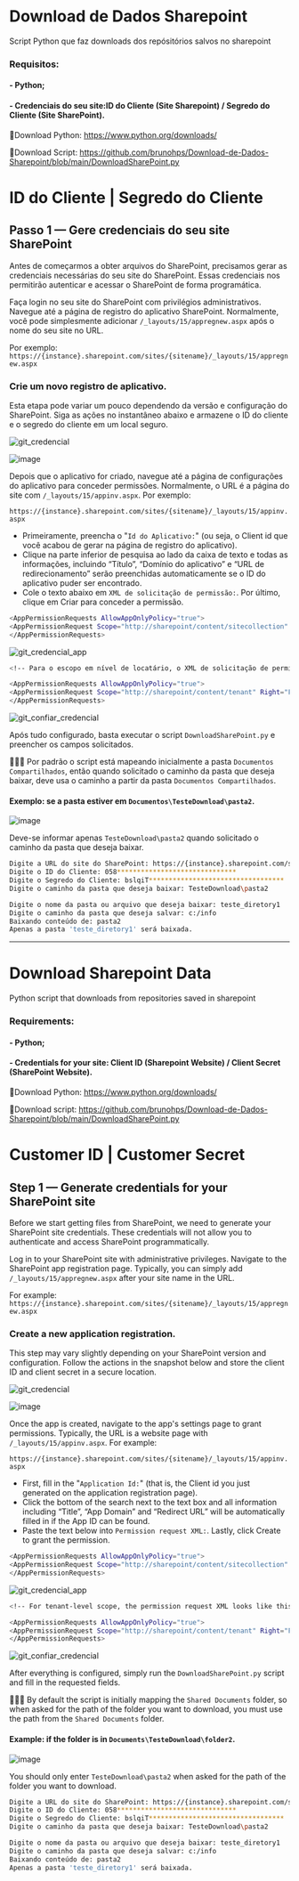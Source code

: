 # Download de Dados Sharepoint
Script Python que faz downloads dos repósitórios salvos no sharepoint

### Requisitos:
#### - Python;
#### - Credenciais do seu site:ID do Cliente (Site Sharepoint) / Segredo do Cliente (Site SharePoint).

🔗Download Python: https://www.python.org/downloads/

🔗Download Script: https://github.com/brunohps/Download-de-Dados-Sharepoint/blob/main/DownloadSharePoint.py

# ID do Cliente | Segredo do Cliente

## Passo 1 — Gere credenciais do seu site SharePoint

Antes de começarmos a obter arquivos do SharePoint, precisamos gerar as credenciais necessárias do seu site do SharePoint. Essas credenciais nos permitirão autenticar e acessar o SharePoint de forma programática.

Faça login no seu site do SharePoint com privilégios administrativos.
Navegue até a página de registro do aplicativo SharePoint. Normalmente, você pode simplesmente adicionar `/_layouts/15/appregnew.aspx`  após o nome do seu site no URL.

Por exemplo: 
`https://{instance}.sharepoint.com/sites/{sitename}/_layouts/15/appregnew.aspx`

### Crie um novo registro de aplicativo.
Esta etapa pode variar um pouco dependendo da versão e configuração do SharePoint. Siga as ações no instantâneo abaixo e armazene o ID do cliente e o segredo do cliente em um local seguro.

![git_credencial](https://github.com/brunohps/Download-de-Dados-Sharepoint/assets/52177106/2e7be3d1-a083-483e-a3b2-f85ba964d8e7)

![image](https://github.com/brunohps/Download-de-Dados-Sharepoint/assets/52177106/cc8055c2-4a12-4a0e-b26a-566cc999aa94)

Depois que o aplicativo for criado, navegue até a página de configurações do aplicativo para conceder permissões. Normalmente, o URL é a página do site com `/_layouts/15/appinv.aspx`.
Por exemplo: 

`https://{instance}.sharepoint.com/sites/{sitename}/_layouts/15/appinv.aspx`

- Primeiramente, preencha o "`Id do Aplicativo:`" (ou seja, o Client id que você acabou de gerar na página de registro do aplicativo).
- Clique na parte inferior de pesquisa ao lado da caixa de texto e todas as informações, incluindo “Título”, “Domínio do aplicativo” e “URL de redirecionamento” serão preenchidas automaticamente se o ID do aplicativo puder ser encontrado.
- Cole o texto abaixo em `XML de solicitação de permissão:`. Por último, clique em Criar para conceder a permissão.

```bash
<AppPermissionRequests AllowAppOnlyPolicy="true">
<AppPermissionRequest Scope="http://sharepoint/content/sitecollection" Right="FullControl"/>
</AppPermissionRequests>
```
![git_credencial_app](https://github.com/brunohps/Download-de-Dados-Sharepoint/assets/52177106/315a28f4-7fcd-4bf6-9fd1-90efe7e07c3f)

```bash
<!-- Para o escopo em nível de locatário, o XML de solicitação de permissão tem a seguinte aparência: --> 

<AppPermissionRequests AllowAppOnlyPolicy="true">
<AppPermissionRequest Scope="http://sharepoint/content/tenant" Right="FullControl"/>
</AppPermissionRequests>
```
![git_confiar_credencial](https://github.com/brunohps/Download-de-Dados-Sharepoint/assets/52177106/b7a718e6-405e-42f6-b7a3-41987889fe00)

Após tudo configurado, basta executar o script `DownloadSharePoint.py`  e preencher os campos solicitados.

🚨🚨🚨 Por padrão o script está mapeando inicialmente a pasta `Documentos Compartilhados`, então quando solicitado o caminho da pasta que deseja baixar, deve usa o caminho a partir da pasta `Documentos Compartilhados`.

#### Exemplo: se a pasta estiver em `Documentos\TesteDownload\pasta2`. 
![image](https://github.com/brunohps/Download-de-Dados-Sharepoint/assets/52177106/46019105-b1dd-4d9f-ac36-83e189a4d760)

Deve-se informar apenas `TesteDownload\pasta2` quando solicitado o caminho da pasta que deseja baixar.

```bash
Digite a URL do site do SharePoint: https://{instance}.sharepoint.com/sites/{sitename}
Digite o ID do Cliente: 058******************************
Digite o Segredo do Cliente: bslqiT**********************************
Digite o caminho da pasta que deseja baixar: TesteDownload\pasta2

Digite o nome da pasta ou arquivo que deseja baixar: teste_diretory1
Digite o caminho da pasta que deseja salvar: c:/info
Baixando conteúdo de: pasta2
Apenas a pasta 'teste_diretory1' será baixada.
```

__________________________________________________________________________________________________________

# Download Sharepoint Data
Python script that downloads from repositories saved in sharepoint

### Requirements:
#### - Python;
#### - Credentials for your site: Client ID (Sharepoint Website) / Client Secret (SharePoint Website).

🔗Download Python: https://www.python.org/downloads/

🔗Download script: https://github.com/brunohps/Download-de-Dados-Sharepoint/blob/main/DownloadSharePoint.py

# Customer ID | Customer Secret

## Step 1 — Generate credentials for your SharePoint site

Before we start getting files from SharePoint, we need to generate your SharePoint site credentials. These credentials will not allow you to authenticate and access SharePoint programmatically.

Log in to your SharePoint site with administrative privileges.
Navigate to the SharePoint app registration page. Typically, you can simply add `/_layouts/15/appregnew.aspx` after your site name in the URL.

For example:
`https://{instance}.sharepoint.com/sites/{sitename}/_layouts/15/appregnew.aspx`

### Create a new application registration.
This step may vary slightly depending on your SharePoint version and configuration. Follow the actions in the snapshot below and store the client ID and client secret in a secure location.

![git_credencial](https://github.com/brunohps/Download-de-Dados-Sharepoint/assets/52177106/2e7be3d1-a083-483e-a3b2-f85ba964d8e7)

![image](https://github.com/brunohps/Download-de-Dados-Sharepoint/assets/52177106/cc8055c2-4a12-4a0e-b26a-566cc999aa94)

Once the app is created, navigate to the app's settings page to grant permissions. Typically, the URL is a website page with `/_layouts/15/appinv.aspx`.
For example:

`https://{instance}.sharepoint.com/sites/{sitename}/_layouts/15/appinv.aspx`

- First, fill in the "`Application Id:`" (that is, the Client id you just generated on the application registration page).
- Click the bottom of the search next to the text box and all information including “Title”, “App Domain” and “Redirect URL” will be automatically filled in if the App ID can be found.
- Paste the text below into `Permission request XML:`. Lastly, click Create to grant the permission.

```bash
<AppPermissionRequests AllowAppOnlyPolicy="true">
<AppPermissionRequest Scope="http://sharepoint/content/sitecollection" Right="FullControl"/>
</AppPermissionRequests>
```
![git_credencial_app](https://github.com/brunohps/Download-de-Dados-Sharepoint/assets/52177106/315a28f4-7fcd-4bf6-9fd1-90efe7e07c3f)

```bash
<!-- For tenant-level scope, the permission request XML looks like this: -->

<AppPermissionRequests AllowAppOnlyPolicy="true">
<AppPermissionRequest Scope="http://sharepoint/content/tenant" Right="FullControl"/>
</AppPermissionRequests>
```
![git_confiar_credencial](https://github.com/brunohps/Download-de-Dados-Sharepoint/assets/52177106/b7a718e6-405e-42f6-b7a3-41987889fe00)

After everything is configured, simply run the `DownloadSharePoint.py` script and fill in the requested fields.

🚨🚨🚨 By default the script is initially mapping the `Shared Documents` folder, so when asked for the path of the folder you want to download, you must use the path from the `Shared Documents` folder.

#### Example: if the folder is in `Documents\TesteDownload\folder2`.
![image](https://github.com/brunohps/Download-de-Dados-Sharepoint/assets/52177106/46019105-b1dd-4d9f-ac36-83e189a4d760)

You should only enter `TesteDownload\pasta2` when asked for the path of the folder you want to download.

```bash
Digite a URL do site do SharePoint: https://{instance}.sharepoint.com/sites/{sitename}
Digite o ID do Cliente: 058******************************
Digite o Segredo do Cliente: bslqiT**********************************
Digite o caminho da pasta que deseja baixar: TesteDownload\pasta2

Digite o nome da pasta ou arquivo que deseja baixar: teste_diretory1
Digite o caminho da pasta que deseja salvar: c:/info
Baixando conteúdo de: pasta2
Apenas a pasta 'teste_diretory1' será baixada.
```
